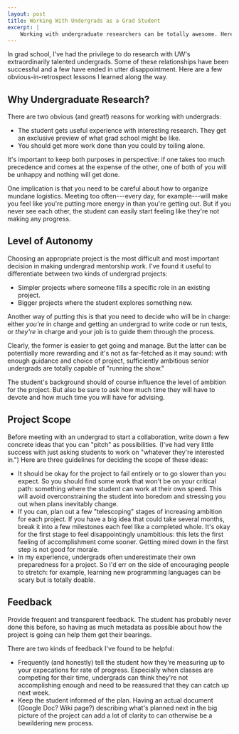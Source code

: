 ```yaml
---
layout: post
title: Working With Undergrads as a Grad Student
excerpt: |
    Working with undergraduate researchers can be totally awesome. Here's some advice on making undergrad research work for everyone.
---
```

In grad school, I've had the privilege to do research with UW's extraordinarily talented undergrads. Some of these relationships have been successful and a few have ended in utter disappointment. Here are a few obvious-in-retrospect lessons I learned along the way.

## Why Undergraduate Research?

There are two obvious (and great!) reasons for working with undergrads:

* The student gets useful experience with interesting research. They get an exclusive preview of what grad school might be like.
* You should get more work done than you could by toiling alone.

It's important to keep both purposes in perspective: if one takes too much precedence and comes at the expense of the other, one of both of you will be unhappy and nothing will get done.

One implication is that you need to be careful about how to organize mundane logistics. Meeting too often---every day, for example---will make you feel like you're putting more energy in than you're getting out. But if you never see each other, the student can easily start feeling like they're not making any progress.

## Level of Autonomy

Choosing an appropriate project is the most difficult and most important decision in making undergrad mentorship work. I've found it useful to differentiate between two kinds of undergrad projects:

* Simpler projects where someone fills a specific role in an existing project.
* Bigger projects where the student explores something new.

Another way of putting this is that you need to decide who will be in charge: either *you're* in charge and getting an undergrad to write code or run tests, or *they're* in charge and your job is to guide them through the process.

Clearly, the former is easier to get going and manage. But the latter can be potentially more rewarding and it's not as far-fetched as it may sound: with enough guidance and choice of project, sufficiently ambitious senior undergrads are totally capable of "running the show."

The student's background should of course influence the level of ambition for the project. But also be sure to ask how much time they will have to devote and how much time you will have for advising.

## Project Scope

Before meeting with an undergrad to start a collaboration, write down a few concrete ideas that you can "pitch" as possibilities. (I've had very little success with just asking students to work on "whatever they're interested in.") Here are three guidelines for deciding the scope of these ideas:

* It should be okay for the project to fail entirely or to go slower than you expect. So you should find some work that won't be on your critical path: something where the student can work at their own speed. This will avoid overconstraining the student into boredom and stressing you out when plans inevitably change.
* If you can, plan out a few "telescoping" stages of increasing ambition for each project. If you have a big idea that could take several months, break it into a few milestones each feel like a completed whole. It's okay for the first stage to feel disappointingly unambitious: this lets the first feeling of accomplishment come sooner. Getting mired down in the first step is not good for morale.
* In my experience, undergrads often underestimate their own preparedness for a project. So I'd err on the side of encouraging people to stretch: for example, learning new programming languages can be scary but is totally doable.

## Feedback

Provide frequent and transparent feedback. The student has probably never done this before, so having as much metadata as possible about how the project is going can help them get their bearings.

There are two kinds of feedback I've found to be helpful:

* Frequently (and honestly) tell the student how they're measuring up to your expecations for rate of progress. Especially when classes are competing for their time, undergrads can think they're not accomplishing enough and need to be reassured that they can catch up next week.
* Keep the student informed of the plan. Having an actual document (Google Doc? Wiki page?) describing what's planned next in the big picture of the project can add a lot of clarity to can otherwise be a bewildering new process.
